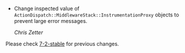 *   Change inspected value of `ActionDispatch::MiddlewareStack::InstrumentationProxy` objects to prevent large error messages.

    *Chris Zetter*

Please check [7-2-stable](https://github.com/rails/rails/blob/7-2-stable/actionpack/CHANGELOG.md) for previous changes.
